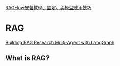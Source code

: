 
[RAGFlow安裝教學、設定、與模型使用技巧](https://ithelp.ithome.com.tw/articles/10369119)

# RAG

[Building RAG Research Multi-Agent with LangGraph](https://ai.gopubby.com/building-rag-research-multi-agent-with-langgraph-1bd47acac69f)

## What is RAG?
